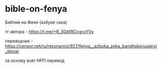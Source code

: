 # bible-on-fenya
Библия на Фене (азбуке зэка)

тг автора - https://t.me/+R_3GAf8CcgcxYjIy

переводчик - https://censor.net/ru/resonance/927/fenya__azbuka_zeka_banditskorusskiyi_slovar

за основу взят НРП перевод
